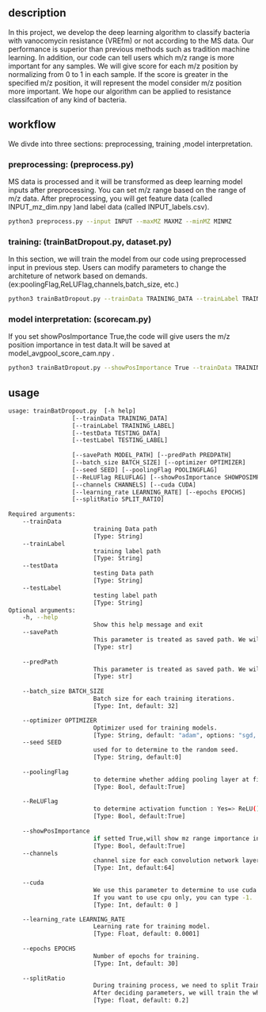 ## description
In this project, we develop the deep learning algorithm to classify bacteria with vanocomycin resistance (VREfm) or not according to the MS data. Our performance is superior than previous methods such as tradition machine learning. In addition, our code can tell users which m/z range is more important for any samples. We will give score for each m/z position by normalizing from 0 to 1 in each sample. If the score is greater in the specified m/z position, it will represent the model consider m/z position more important. We hope our algorithm can be applied to resistance classifcation of any kind of bacteria.

## workflow
We divde into three sections: preprocessing, training ,model interpretation.

### preprocessing: (preprocess.py)
MS data is processed and it will be transformed as deep learning model inputs after preprocessing. You can set m/z range based on the range of m/z data.
After preprocessing, you will get feature data (called INPUT_mz_dim.npy )and label data (called INPUT_labels.csv).
```bash
python3 preprocess.py --input INPUT --maxMZ MAXMZ --minMZ MINMZ
```


### training: (trainBatDropout.py, dataset.py)
In this section, we will train the model from our code using preprocessed input in previous step. Users can modify parameters to change the architeture of network based on demands. (ex:poolingFlag,ReLUFlag,channels,batch_size, etc.)

```bash
python3 trainBatDropout.py --trainData TRAINING_DATA --trainLabel TRAINING_LABEL --testData TESTING_DATA --testLabel TESTING_LABEL
```


### model interpretation: (scorecam.py)
If you set showPosImportance True,the code will give users the m/z position importance in test data.It will be saved at model_avgpool_score_cam.npy .

```bash
python3 trainBatDropout.py --showPosImportance True --trainData TRAINING_DATA --trainLabel TRAINING_LABEL --testData TESTING_DATA --testLabel TESTING_LABEL
```

## usage
```bash
usage: trainBatDropout.py  [-h help] 
                  [--trainData TRAINING_DATA] 
                  [--trainLabel TRAINING_LABEL]
                  [--testData TESTING_DATA] 
                  [--testLabel TESTING_LABEL]
                  
                  [--savePath MODEL_PATH] [--predPath PREDPATH] 
                  [--batch_size BATCH_SIZE] [--optimizer OPTIMIZER]
                  [--seed SEED] [--poolingFlag POOLINGFLAG]
                  [--ReLUFlag RELUFLAG] [--showPosImportance SHOWPOSIMPORTANCE]
                  [--channels CHANNELS] [--cuda CUDA]
                  [--learning_rate LEARNING_RATE] [--epochs EPOCHS]
                  [--splitRatio SPLIT_RATIO]
                  
Required arguments:
    --trainData
                        training Data path 
                        [Type: String]  
    --trainLabel
                        training label path 
                        [Type: String]
    --testData
                        testing Data path 
                        [Type: String]  
    --testLabel
                        testing label path 
                        [Type: String]  
Optional arguments:
    -h, --help            
                        Show this help message and exit
    --savePath 
                        This parameter is treated as saved path. We will save trained modules to this path after training.
                        [Type: str]                       
                        
    --predPath 
                        This parameter is treated as saved path. We will save trained modules to this path after training.
                        [Type: str]                                  
    
    --batch_size BATCH_SIZE
                        Batch size for each training iterations. 
                        [Type: Int, default: 32]                                                                    

    --optimizer OPTIMIZER
                        Optimizer used for training models. 
                        [Type: String, default: "adam", options: "sgd, adam, adagrad"]
    --seed SEED
                        used for to determine to the random seed. 
                        [Type: String, default:0]
    
    --poolingFlag
                        to determine whether adding pooling layer at first layer in model architecture or not
                        [Type: Bool, default:True]
                        
    --ReLUFlag
                        to determine activation function : Yes=> ReLU() , No=>Tanh()
                        [Type: Bool, default:True]
                        
    --showPosImportance 
                        if setted True,will show mz range importance in test datato 
                        [Type: Bool, default:True]
    --channels
                        channel size for each convolution network layer.
                        [Type: Int, default:64]
                        
    --cuda 
                        We use this parameter to determine to use cuda or not. If you want to use gpu, you can type in gpu index, e.g.: 0.
                        If you want to use cpu only, you can type -1.
                        [Type: Int, default: 0 ]  

    --learning_rate LEARNING_RATE         
                        Learning rate for training model. 
                        [Type: Float, default: 0.0001]   
                        
    --epochs EPOCHS
                        Number of epochs for training. 
                        [Type: Int, default: 30]
                        
    --splitRatio           
                        During training process, we need to split Training data into two training and validation parts by splitRatio to determine parameters.
                        After deciding parameters, we will train the whole training data again.
                        [Type: float, default: 0.2]
                        
